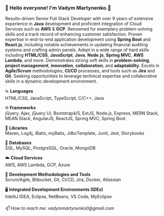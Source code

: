 ### 👋 Hello everyone! I'm Vadym Martynenko.👋
 Results-driven Senior Full Stack Developer with over 9 years of extensive experience in **Java** development and proficient integration of Cloud Services such as **AWS** & **GCP**. Renowned for exemplary problem-solving skills and a track record of enhancing customer satisfaction. Proven expertise in end-to-end application development using **Spring Boot** and **React.js**, including notable achievements in updating financial auditing systems and crafting admin panels. Adept in a wide range of hard skills including **HTML/CSS**, **JavaScript**, **Java**, **Node.js**, **Spring MVC**, **AWS Lambda**, and more. Demonstrates strong soft skills in **problem-solving**, **project management**, **innovation**, **collaboration**, and **adaptability**. Excels in **Agile/Scrum** methodologies, **CI/CD** processes, and tools such as **Jira** and **Git**. Seeking opportunities to leverage technical expertise and collaborative skills in a dynamic development environment.

☕ **Languages**<br/>
HTML/CSS, JavaScript, TypeScript, C/C++, Java

🌐 **Frameworks**<br/>
jQuery, Ajax, jQuery UI, Bootstrap4/5, ExtJS, Node.js, Express, MERN Stack, MEAN Stack, AngularJS, ReactJS, Spring MVC, Spring Boot

📜 **Libraries**<br/>
Maven, Log4j, iBatis, myBatis, JdbcTemplate, Junit, Jest, Storybooks
 
💾 **Databases**<br/>
SQL, MySQL, PostgreSQL, Oracle, MongoDB
 
☁️ **Cloud Services**<br/>
AWS, AWS Lambda, GCP, Azure
 
🔨 **Development Methodologies and Tools**<br/>
Scrum/Agile, Bitbucket, Git, CI/CD, Jira, Docker, Atlassian
 
🖥️ **Integrated Development Environments (IDEs)**<br/>
IntelliJ IDEA, Eclipse, NetBeans, VS Code, MyEclipse

<h6>
📫 How to reach me: vadymmartynenko0@gmail.com
</h6>
<!--
**vadymdev716/vadymdev716** is a ✨ _special_ ✨ repository because its `README.md` (this file) appears on your GitHub profile.

Here are some ideas to get you started:

- 🔭 I’m currently working on ...
- 🌱 I’m currently learning ...
- 👯 I’m looking to collaborate on ...
- 🤔 I’m looking for help with ...
- 💬 Ask me about ...
- 📫 How to reach me: ...
- 😄 Pronouns: ...
- ⚡ Fun fact: ...
-->
